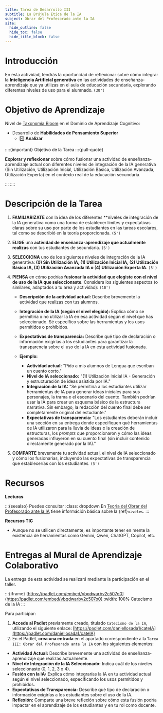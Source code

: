 ```yaml
---
title: Tarea de Desarrollo III
subtitle: La Brújula Ética de la IA
subject: Obrar del Profesorado ante la IA
site:
  hide_outline: false
  hide_toc: false
  hide_title_block: false
---
```


# Introducción

En esta actividad, tendrás la oportunidad de reflexionar sobre cómo integrar la **Inteligencia Artificial generativa** en las actividades de enseñanza-aprendizaje que ya utilizas en el aula de educación secundaria, explorando diferentes niveles de uso para el alumnado. `(30')`

# Objetivo de Aprendizaje

Nivel de [Taxonomía Bloom](https://www.theflippedclassroom.es/wp-content/uploads/2015/01/bloom.001.jpg) en el Dominio de Aprendizaje Cognitivo:

* Desarrollo de **Habilidades de Pensamiento Superior**
    * 4️⃣ **Analizar**

::::{important} Objetivo de la Tarea
:::{pull-quote}

**Explorar y reflexionar** sobre cómo fusionar una actividad de enseñanza-aprendizaje actual con diferentes niveles de integración de la IA generativa (Sin Utilización, Utilización Inicial, Utilización Básica, Utilización Avanzada, Utilización Experta) en el contexto real de la educación secundaria.

:::
::::

# Descripción de la Tarea

1.  **FAMILIARIZATE** con la idea de los diferentes **niveles de integración de la IA generativa como una forma de establecer límites y expectativas claras sobre su uso por parte de los estudiantes en las tareas escolares, tal como se describió en la teoría proporcionada. `(5')`

2. **ELIGE** una **actividad de enseñanza-aprendizaje que actualmente realizas** con tus estudiantes de secundaria. `(5')`

3. **SELECCIONA** uno de los siguientes niveles de integración de la IA generativa: **(0) Sin Utilización IA, (1) Utilización Inicial IA, (2) Utilización Básica IA, (3) Utilización Avanzada IA o (4) Utilización Experta IA**. `(5')`

4. **PIENSA** en cómo podrías **fusionar la actividad que elegiste con el nivel de uso de la IA que seleccionaste**. Considera los siguientes aspectos (o similares, adaptados a tu área y actividad): `(10')`

    * **Descripción de la actividad actual:** Describe brevemente la actividad que realizas con tus alumnos.
    * **Integración de la IA (según el nivel elegido):** Explica cómo se permitiría o no utilizar la IA en esa actividad según el nivel que has seleccionado. Sé específico sobre las herramientas y los usos permitidos o prohibidos.
    * **Expectativas de transparencia:** Describe qué tipo de declaración o información exigirías a los estudiantes para garantizar la transparencia sobre el uso de la IA en esta actividad fusionada.

    * **Ejemplo:**
        * **Actividad actual:** "Pido a mis alumnos de Lengua que escriban un cuento corto."
        * **Nivel de IA seleccionado:** "(1) Utilización Inicial IA - Generación y estructuración de ideas asistida por IA."
        * **Integración de la IA:** "Se permitiría a los estudiantes utilizar herramientas de IA para generar ideas iniciales para sus personajes, la trama o el escenario del cuento. También podrían usar la IA para crear un esquema básico de la estructura narrativa. Sin embargo, la redacción del cuento final debe ser completamente original del estudiante."
        * **Expectativas de transparencia:** "Los estudiantes deberán incluir una sección en su entrega donde especifiquen qué herramientas de IA utilizaron para la lluvia de ideas o la creación de estructuras, los *prompts* que proporcionaron y cómo las ideas generadas influyeron en su cuento final (sin incluir contenido directamente generado por la IA)."

5.  **COMPARTE** brevemente tu actividad actual, el nivel de IA seleccionado y cómo los fusionarías, incluyendo las expectativas de transparencia que establecerías con los estudiantes. `(5')`

# Recursos

**Lecturas**

:::{seealso} Puedes consultar
:class: dropdown
En [Teoria del Obrar del Profesorado ante la IA](2C0resp.md) tiene információn básica sobre la {ref}`niveles`.
:::

**Recursos TIC**

* Aunque no se utilicen directamente, es importante tener en mente la existencia de herramientas como Gémini, Qwen, ChatGPT, Copilot, etc.

# Entregas al Mural de Aprendizaje Colaborativo

La entrega de esta actividad se realizará mediante la participación en el taller.

:::{iframe} [https://padlet.com/embed/vbqdwarbv2c507o0](https://padlet.com/embed/vbqdwarbv2c507o0)
:width: 100%
Catecismo de la IA
:::

Para participar:

1. **Accede al Padlet** previamente creado, titulado `Catecismo de la IA`, utilizando el siguiente enlace: [https://padlet.com/daniellosada1/cateIA](https://padlet.com/daniellosada1/cateIA)
2. En el Padlet, **crea una entrada** en el apartado correspondiente a la `Tarea III: Obrar del Profesorado ante la IA` con los siguientes elementos:

* **Actividad Actual:** Describe brevemente una actividad de enseñanza-aprendizaje que realizas actualmente.
* **Nivel de Integración de la IA Seleccionado:** Indica cuál de los niveles seleccionaste (0, 1, 2, 3 o 4).
* **Fusión con la IA:** Explica cómo integrarías la IA en tu actividad actual según el nivel seleccionado, especificando los usos permitidos y prohibidos.
* **Expectativas de Transparencia:** Describe qué tipo de declaración o información exigirías a los estudiantes sobre el uso de la IA.
* **Reflexión:** Comparte una breve reflexión sobre cómo esta fusión podría impactar en el aprendizaje de los estudiantes y en tu rol como docente.
